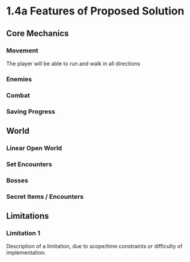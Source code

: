 # 1.4a Features of Proposed Solution

## Core Mechanics

### Movement

The player will be able to run and walk in all directions&#x20;

### Enemies

### Combat

### Saving Progress

## World

### Linear Open World

### Set Encounters

### Bosses

### Secret Items / Encounters

## Limitations

### Limitation 1

Description of a limitation, due to scope/time constraints or difficulty of implementation.

